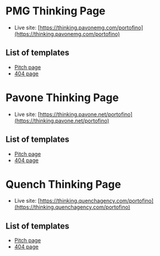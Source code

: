 # PMG Thinking Page

- Live site: [https://thinking.pavonemg.com/portofino](https://thinking.pavonemg.com/portofino)

## List of templates

- [Pitch page](https://kywebdev.com/PMG-Thinking)
- [404 page](https://kywebdev.com/PMG-Thinking/404.php)


# Pavone Thinking Page

- Live site: [https://thinking.pavone.net/portofino](https://thinking.pavone.net/portofino)

## List of templates

- [Pitch page](https://kywebdev.com/Pavone-Thinking)
- [404 page](https://kywebdev.com/Pavone-Thinking/404.php)


# Quench Thinking Page

- Live site: [https://thinking.quenchagency.com/portofino](https://thinking.quenchagency.com/portofino)

## List of templates

- [Pitch page](https://kywebdev.com/Quench-Thinking)
- [404 page](https://kywebdev.com/Quench-Thinking/404.php)
